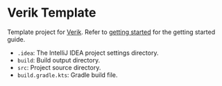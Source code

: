 # Verik Template

Template project for [Verik](https://github.com/frwang96/verik). Refer to
[getting started](https://verik.io/docs/tutorial/getting-started) for the getting started guide.

- `.idea`: The IntelliJ IDEA project settings directory.
- `build`: Build output directory.
- `src`: Project source directory.
- `build.gradle.kts`: Gradle build file.
